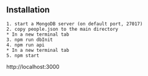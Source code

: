 ## Installation
```
1. start a MongoDB server (on default port, 27017)
2. copy people.json to the main directory
* In a new terminal tab
3. npm run dbInit
4. npm run api
* In a new terminal tab
5. npm start
```
http://localhost:3000
